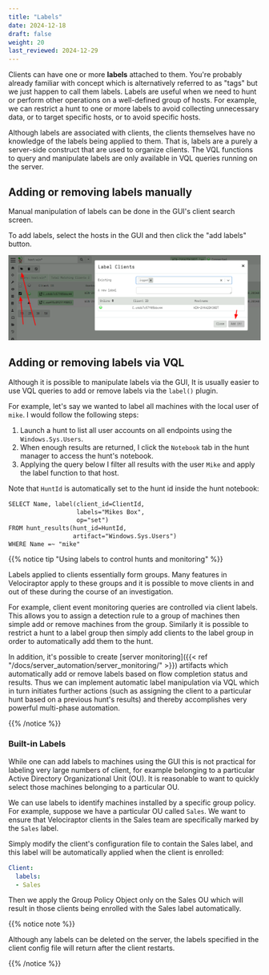 ```yaml
---
title: "Labels"
date: 2024-12-18
draft: false
weight: 20
last_reviewed: 2024-12-29
---
```


Clients can have one or more **labels** attached to them. You're probably
already familiar with concept which is alternatively referred to as "tags" but
we just happen to call them labels. Labels are useful when we need to hunt or
perform other operations on a well-defined group of hosts. For example, we can
restrict a hunt to one or more labels to avoid collecting unnecessary data, or
to target specific hosts, or to avoid specific hosts.

Although labels are associated with clients, the clients themselves have no
knowledge of the labels being applied to them. That is, labels are a purely a
server-side construct that are used to organize clients. The VQL functions to
query and manipulate labels are only available in VQL queries running on the
server.

## Adding or removing labels manually

Manual manipulation of labels can be done in the GUI's client search screen.

To add labels, select the hosts in the GUI and then click the "add labels"
button.

![Adding labels](labels.png)

## Adding or removing labels via VQL

Although it is possible to manipulate labels via the GUI, It is
usually easier to use VQL queries to add or remove labels via the
`label()` plugin.

For example, let's say we wanted to label all machines with the local
user of `mike`. I would follow the following steps:

1. Launch a hunt to list all user accounts on all endpoints using the
`Windows.Sys.Users`.
2. When enough results are returned, I click the `Notebook` tab in the
   hunt manager to access the hunt's notebook.
3. Applying the query below I filter all results with the user `Mike`
   and apply the label function to that host.

Note that `HuntId` is automatically set to the hunt id inside the hunt notebook:

```vql
SELECT Name, label(client_id=ClientId,
                   labels="Mikes Box",
                   op="set")
FROM hunt_results(hunt_id=HuntId,
                  artifact="Windows.Sys.Users")
WHERE Name =~ "mike"
```

{{% notice tip "Using labels to control hunts and monitoring" %}}

Labels applied to clients essentially form groups. Many features in
Velociraptor apply to these groups and it is possible to move clients
in and out of these during the course of an investigation.

For example, client event monitoring queries are controlled via client
labels. This allows you to assign a detection rule to a group of
machines then simple add or remove machines from the group.  Similarly
it is possible to restrict a hunt to a label group then simply add
clients to the label group in order to automatically add them to the
hunt.

In addition, it's possible to create
[server monitoring]({{< ref "/docs/server_automation/server_monitoring/" >}})
artifacts which automatically add or remove labels based on flow completion
status and results. Thus we can implement automatic label manipulation via VQL
which in turn initiates further actions (such as assigning the client to a
particular hunt based on a previous hunt's results) and thereby accomplishes
very powerful multi-phase automation.

{{% /notice %}}


### Built-in Labels

While one can add labels to machines using the GUI this is not
practical for labeling very large numbers of client, for example
belonging to a particular Active Directory Organizational Unit
(OU). It is reasonable to want to quickly select those machines
belonging to a particular OU.

We can use labels to identify machines installed by a specific group
policy. For example, suppose we have a particular OU called
`Sales`. We want to ensure that Velociraptor clients in the Sales team
are specifically marked by the `Sales` label.

Simply modify the client's configuration file to contain the Sales
label, and this label will be automatically applied when the client is
enrolled:

```yaml
Client:
  labels:
  - Sales
```

Then we apply the Group Policy Object only on the Sales OU which will
result in those clients being enrolled with the Sales label
automatically.

{{% notice note %}}

Although any labels can be deleted on the server, the labels specified in the
client config file will return after the client restarts.

{{% /notice %}}
